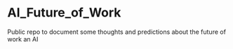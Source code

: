 # AI_Future_of_Work
Public repo to document some thoughts and predictions about the future of work an AI
